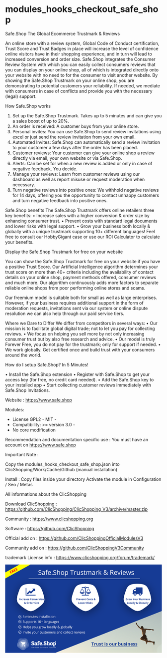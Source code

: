# modules_hooks_checkout_safe_shop

Safe.Shop The Global Ecommerce Trustmark & Reviews

An online store with a review system, Global Code of Conduct certification, Trust Score and Trust Badges in place will increase the level of confidence online visitors have in their shopping experience, and in turn will lead to increased conversion and order size.
Safe.Shop integrates the Consumer Review System with which you can easily collect consumers reviews that you can display on your online shop, all of which is integrated directly onto your website with no need to for the consumer to visit another website.
By showing the Safe.Shop Trustmark on your online shop, you are demonstrating to potential customers your reliability. If needed, we mediate with consumers in case of conflicts and provide you with the necessary (legal) support.

How Safe.Shop works
1) Set up the Safe.Shop Trustmark. Takes up to 5 minutes and can give you a sales boost of up to 20%.
2) An order is received: A customer buys from your online store.
3) Personal invites: You can use Safe.Shop to send review invitations using excel or just send the review invitation from your own email. 
4) Automated Invites: Safe.Shop can automatically send a review invitation to your customer a few days after the order has been placed. 
5) Customer reviews: Your customer can give your online shop a review directly via email, your own website or via Safe.Shop.
6) Alerts: Can be set for when a new review is added or only in case of negative feedback. You decide.
7) Manage your reviews: Learn from customer reviews using our dashboard as well as report misuse or request moderation when necessary.
8) Turn negative reviews into positive ones: We withhold negative reviews for 14 days, offering you the opportunity to contact unhappy customers and turn negative feedback into positive ones.

Safe.Shop benefits
The Safe.Shop Trustmark offers online retailers three key benefits:
• Increase sales with a higher conversion & order size by enhancing consumer trust.
• Prevent costs with standard legal documents and lower risks with legal support.
• Grow your business both locally & globally with a unique trustmark supporting 10+ different languages!
Feel free to consult our HobbyGigant case or use our ROI Calculator to calculate your benefits.

Display the Safe.Shop Trustmark for free on your website
 
You can show the Safe.Shop Trustmark for free on your website if you have a positive Trust Score. Our Artificial Intelligence algorithm determines your trust score on more than 40+ criteria including the availability of contact details on your online shop, payment methods offered, consumer reviews and much more. Our algorithm continuously adds more factors to separate reliable online shops from poor performing online stores and scams.
 
Our freemium model is suitable both for small as well as large enterprises. However, if your business requires additional support in the form of moderation requests, invitations sent via our system or online dispute resolution we can also help through our paid service tiers.
 
Where we Dare to Differ
We differ from competitors in several ways:
• Our mission is to facilitate global digital trade; not to let you pay for collecting reviews.
• We focus on helping you sell more by not only increasing consumer trust but by also free research and advice.
• Our model is truly Forever Free, you do not pay for the trustmark; only for support if needed.
• We work globally. Get certified once and build trust with your consumers around the world.

How do I setup Safe.Shop? In 5 Minutes!

• Install the Safe.Shop extension
• Register with Safe.Shop to get your access key (for free, no credit card needed).
• Add the Safe.Shop key to your installed app
• Start collecting customer reviews immediately with Safe.Shop Invitations.

Website : https://www.safe.shop


Modules:

- License GPL2 - MIT -
- Compatibility: >= version 3.0 -
- No core modification


Recommendation and documentation specific use :
You must have an account on https://www.safe.shop

Important Note :

Copy the modules_hooks_checkout_safe_shop.json into ClicShopping/Work/Cache/Github (manual installation)

Install :
Copy files inside your directory
Activate the module in Configuration / Seo / Metas


 All informations about the ClicShopping

 Download ClicShopping : https://github.com/ClicShopping/ClicShopping_V3/archive/master.zip

 Community : https://www.clicshopping.org

 Software : https://github.com/ClicShopping

 Official add on : https://github.com/ClicShoppingOfficialModulesV3

 Community add on : https://github.com/ClicShoppingV3Community

 trademark License info : https://www.clicshopping.org/forum/trademark/ 



![image](https://github.com/ClicShoppingV3Community/modules_hooks_checkout_safe_shop/blob/master/ModuleInfosJson/image.png)


